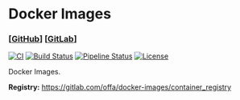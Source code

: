 # Docker Images

### [[GitHub](https://github.com/offa/docker-images)] [[GitLab](https://gitlab.com/offa/docker-images)]

[![CI](https://github.com/offa/docker-images/workflows/ci/badge.svg)](https://github.com/offa/docker-images/actions)
[![Build Status](https://travis-ci.org/offa/docker-images.svg?branch=master)](https://travis-ci.org/offa/docker-images)
[![Pipeline Status](https://gitlab.com/offa/docker-images/badges/master/pipeline.svg)](https://gitlab.com/offa/docker-images/commits/master)
[![License](https://img.shields.io/badge/license-GPLv3-yellow.svg)](LICENSE)

Docker Images.

**Registry:** https://gitlab.com/offa/docker-images/container_registry
